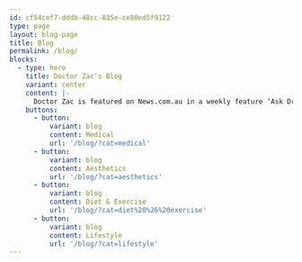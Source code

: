 ```yaml
---
id: cf54cef7-dddb-48cc-835e-ce80ed5f9122
type: page
layout: blog-page
title: Blog
permalink: /blog/
blocks:
  - type: hero
    title: Doctor Zac’s Blog
    variant: center
    content: |-
      Doctor Zac is featured on News.com.au in a weekly feature ‘Ask Dr. Zac’
    buttons:
      - button:
          variant: blog
          content: Medical
          url: '/blog/?cat=medical'
      - button:
          variant: blog
          content: Aesthetics
          url: '/blog/?cat=aesthetics'
      - button:
          variant: blog
          content: Diet & Exercise
          url: '/blog/?cat=diet%20%26%20exercise'
      - button:
          variant: blog
          content: Lifestyle
          url: '/blog/?cat=lifestyle'
---
```

